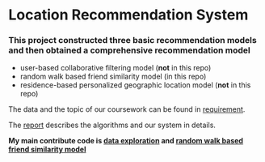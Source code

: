 # Location Recommendation System

### This project constructed three basic recommendation models and then obtained a comprehensive recommendation model
* user-based collaborative filtering model (**not** in this repo)
* random walk based friend similarity model (in this repo)
* residence-based personalized geographic location model (**not** in this repo)

The data and the topic of our coursework can be found in [requirement](2021课程设计.docx).

The [report](机器学习大作业——推荐算法.pdf) describes the algorithms and our system in details.

**My main contribute code is [data exploration](code/数据探索.ipynb) and [random walk based friend
similarity model](code/Graph%20Analysis.ipynb)**
